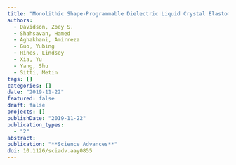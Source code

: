 ```yaml
---
title: "Monolithic Shape-Programmable Dielectric Liquid Crystal Elastomer Actuators"
authors:
  - Davidson, Zoey S.
  - Shahsavan, Hamed
  - Aghakhani, Amirreza
  - Guo, Yubing
  - Hines, Lindsey
  - Xia, Yu
  - Yang, Shu
  - Sitti, Metin
tags: []
categories: []
date: "2019-11-22"
featured: false
draft: false
projects: []
publishDate: "2019-11-22"
publication_types:
  - "2"
abstract:
publication: "**Science Advances**"
doi: 10.1126/sciadv.aay0855
---
```

